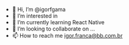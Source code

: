 - 👋 Hi, I’m @igorfgama
- 👀 I’m interested in
- 🌱 I’m currently learning React Native
- 💞️ I’m looking to collaborate on ...
- 📫 How to reach me igor.franca@bb.com.br

<!---
igorfgama/igorfgama is a ✨ special ✨ repository because its `README.md` (this file) appears on your GitHub profile.
You can click the Preview link to take a look at your changes.
--->
